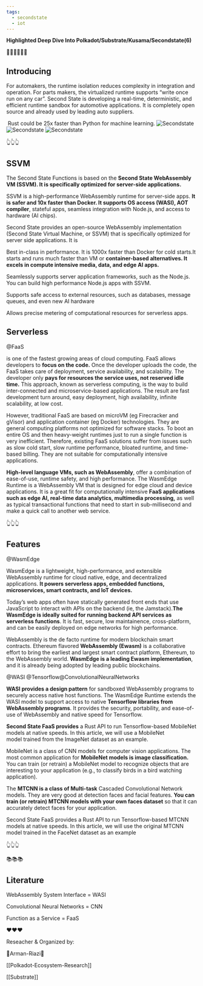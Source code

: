 ```yaml
---
tags:
  - secondstate
  - iot
---
```

**Highlighted Deep Dive Into Polkadot/Substrate/Kusama/Secondstate(6)**

👩‍🏫👩‍🏫👩‍🏫

## Introducing

For automakers, the runtime isolation reduces complexity in integration and operation. For parts makers, the virtualized runtime supports “write once run on any car”. Second State is developing a real-time, deterministic, and efficient runtime sandbox for automotive applications. It is completely open source and already used by leading auto suppliers. 

 Rust could be 25x faster than Python for machine learning.
![Secondstate](https://cdn.rcimg.net/arman-riazi-science/a8138de8/409ef0bb0cbfb8a3d66daa64d0027c6a.png)
![Secondstate](https://cdn.rcimg.net/arman-riazi-science/a8138de8/0571788b3e3cf3ed4f13ac3b1a940a2c.png)
![Secondstate](https://cdn.rcimg.net/arman-riazi-science/a8138de8/c801aa481272248edf07f7923da1772a.png)

👆👆👆

## SSVM

The Second State Functions is based on the **Second State WebAssembly VM (SSVM). It is specifically optimized for server-side applications.**

SSVM is a high-performance WebAssembly runtime for server-side apps. **It is safer and 10x faster than Docker. It supports OS access (WASI), AOT compiler**, stateful apps, seamless integration with Node.js, and access to hardware (AI chips).

Second State provides an open-source WebAssembly implementation (Second State Virtual Machine, or SSVM) that is specifically optimized for server side applications. It is

Best in-class in performance. It is 1000x faster than Docker for cold starts.It starts and runs much faster than VM or **container-based alternatives. It excels in compute intensive media, data, and edge AI apps.**

Seamlessly supports server application frameworks, such as the Node.js. You can build high performance Node.js apps with SSVM.

Supports safe access to external resources, such as databases, message queues, and even new AI hardware

Allows precise metering of computational resources for serverless apps.

## Serverless

@FaaS 

is one of the fastest growing areas of cloud computing. FaaS allows developers to **focus on the code.** Once the developer uploads the code, the FaaS takes care of deployment, service availability, and scalability. The developer only **pays for resources the service uses, not reserved idle time.** This approach, known as serverless computing, is the way to build inter-connected and microservice-based applications. The result are fast development turn around, easy deployment, high availability, infinite scalability, at low cost.

However, traditional FaaS are based on microVM (eg Firecracker and gVisor) and application container (eg Docker) technologies. They are general computing platforms not optimized for software stacks. To boot an entire OS and then heavy-weight runtimes just to run a single function is very inefficient. Therefore, existing FaaS solutions suffer from issues such as slow cold start, slow runtime performance, bloated runtime, and time-based billing. They are not suitable for computationally intensive applications.

**High-level language VMs, such as WebAssembly**, offer a combination of ease-of-use, runtime safety, and high performance. The WasmEdge Runtime is a WebAssembly VM that is designed for edge cloud and device applications. It is a great fit for computationally intensive **FaaS applications such as edge AI, real-time data analytics, multimedia processing,** as well as typical transactional functions that need to start in sub-millisecond and make a quick call to another web service.

👆👆👆

## Features

@WasmEdge 

WasmEdge is a lightweight, high-performance, and extensible WebAssembly runtime for cloud native, edge, and decentralized applications. **It powers serverless apps, embedded functions, microservices, smart contracts, and IoT devices.**

Today’s web apps often have statically generated front ends that use JavaScript to interact with APIs on the backend (ie, the Jamstack).**The WasmEdge is ideally suited for running backend API services as serverless functions**. It is fast, secure, low maintainence, cross-platform, and can be easily deployed on edge networks for high performance.

WebAssembly is the de facto runtime for modern blockchain smart contracts. Ethereum flavored **WebAssembly (Ewasm)** is a collaborative effort to bring the earliest and largest smart contract platform, Ethereum, to the WebAssembly world. **WasmEdge is a leading Ewasm implementation**, and it is already being adopted by leading public blockchains.

@WASI @Tensorflow@ConvolutionalNeuralNetworks

**WASI provides a design pattern** for sandboxed WebAssembly programs to securely access native host functions. The WasmEdge Runtime extends the WASI model to support access to native **Tensorflow libraries from WebAssembly programs**. It provides the security, portability, and ease-of-use of WebAssembly and native speed for Tensorflow.

**Second State FaaS provides** a Rust API to run Tensorflow-based MobileNet models at native speeds. In this article, we will use a MobileNet model trained from the ImageNet dataset as an example.

MobileNet is a class of CNN models for computer vision applications. The most common application for **MobileNet models is image classification.** You can train (or retrain) a MobileNet model to recognize objects that are interesting to your application (e.g., to classify birds in a bird watching application).

The **MTCNN is a class of Multi-task** Cascaded Convolutional Network models. They are very good at detection faces and facial features. **You can train (or retrain) MTCNN models with your own faces dataset** so that it can accurately detect faces for your application.

Second State FaaS provides a Rust API to run Tensorflow-based MTCNN models at native speeds. In this article, we will use the original MTCNN model trained in the FaceNet dataset as an example

👆👆👆

📚📚📚

## Literature

WebAssembly System Interface  = WASI

Convolutional Neural Networks = CNN

Function as a Service = FaaS

❤️❤️❤️

Reseacher & Organized by:

🙏Arman-Riazi🤝 

 
[[Polkadot-Ecosystem-Research]]

[[Substrate]]

 

 

 

